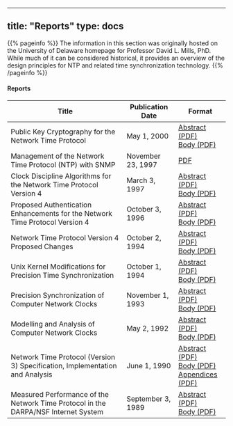 
---
title: "Reports"
type: docs
---

{{% pageinfo %}}
The information in this section was originally hosted on the University of Delaware homepage for Professor David L. Mills, PhD. While much of it can be considered historical, it provides an overview of the design principles for NTP and related time synchronization technology.
{{% /pageinfo %}}

#### Reports

| Title | Publication Date | Format |
| ----- | ----- | ----- |
| Public Key Cryptography for the Network Time Protocol | May 1, 2000 | [Abstract (PDF)](/reflib/reports/pkey/pkeya.pdf)<br> [Body (PDF)](/reflib/reports/pkey/pkeyb.pdf) |
| Management of the Network Time Protocol (NTP) with SNMP | November 23, 1997 | [PDF](/reflib/reports/ntp-mib-tr.pdf) |
| Clock Discipline Algorithms for the Network Time Protocol Version 4 | March 3, 1997 | [Abstract (PDF)](/reflib/reports/allan/securea.pdf)<br> [Body (PDF)](/reflib/reports/allan/secureb.pdf) | 
| Proposed Authentication Enhancements for the Network Time Protocol Version 4 | October 3, 1996 | [Abstract (PDF)](/reflib/reports/secure/securea.pdf)<br> [Body (PDF)](/reflib/reports/secure/secureb.pdf) | 
| Network Time Protocol Version 4 Proposed Changes | October 2, 1994 | [Abstract (PDF)](/reflib/reports/acts/actsa.pdf)<br> [Body (PDF)](/reflib/reports/acts/actsb.pdf) | 
| Unix Kernel Modifications for Precision Time Synchronization | October 1, 1994 | [Abstract (PDF)](/reflib/reports/kern/kerna.pdf)<br> [Body (PDF)](/reflib/reports/kern/kernb.pdf) | 
| Precision Synchronization of Computer Network Clocks | November 1, 1993 | [Abstract (PDF)](/reflib/reports/fine/finea.pdf)<br> [Body (PDF)](/reflib/reports/fine/fineb.pdf) |
| Modelling and Analysis of Computer Network Clocks | May 2, 1992 | [Abstract (PDF)](/reflib/reports/time/timea.pdf)<br> [Body (PDF)](/reflib/reports/time/timeb.pdf) |
| Network Time Protocol (Version 3) Specification, Implementation and Analysis | June 1, 1990 | [Abstract (PDF)](/reflib/reports/ntpv3/ntpv3a.pdf)<br> [Body (PDF)](/reflib/reports/ntpv3/ntpv3b.pdf)<br> [Appendices (PDF)](/reflib/reports/ntpv3/ntpv3c.pdf) | 
| Measured Performance of the Network Time Protocol in the DARPA/NSF Internet System | September 3, 1989 | [Abstract (PDF)](/reflib/reports/glory/glorya.pdf)<br> [Body (PDF)](/reflib/reports/glory/gloryb.pdf) | 
